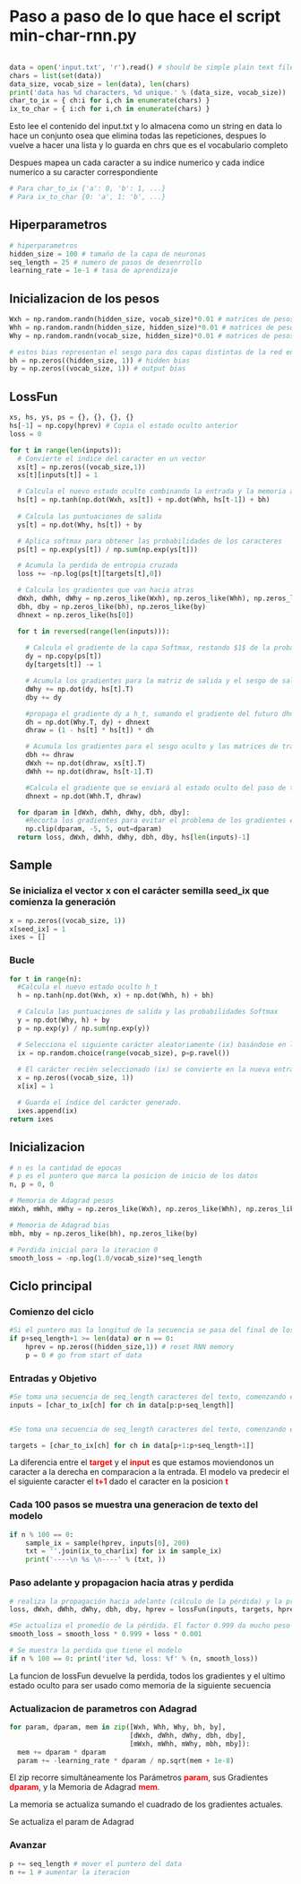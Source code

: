 # Paso a paso de lo que hace el script min-char-rnn.py
```python

data = open('input.txt', 'r').read() # should be simple plain text file
chars = list(set(data))
data_size, vocab_size = len(data), len(chars)
print('data has %d characters, %d unique.' % (data_size, vocab_size))
char_to_ix = { ch:i for i,ch in enumerate(chars) }
ix_to_char = { i:ch for i,ch in enumerate(chars) }

```

Esto lee el contenido del input.txt y lo almacena como un string en data lo hace un conjunto osea que elimina todas las repeticiones, despues lo vuelve a hacer una lista y lo guarda en chrs que es el vocabulario completo

Despues mapea un cada caracter a su indice numerico y cada indice numerico a su caracter correspondiente
```python
# Para char_to_ix {'a': 0, 'b': 1, ...}
# Para ix_to_char {0: 'a', 1: 'b', ...}
```

## Hiperparametros
```python
# hiperparametros
hidden_size = 100 # tamaño de la capa de neuronas
seq_length = 25 # numero de pasos de desenrrollo
learning_rate = 1e-1 # tasa de aprendizaje
```

## Inicializacion de los pesos

```python
Wxh = np.random.randn(hidden_size, vocab_size)*0.01 # matrices de pesos para ajustar el modelo
Whh = np.random.randn(hidden_size, hidden_size)*0.01 # matrices de pesos para ajustar el modelo
Why = np.random.randn(vocab_size, hidden_size)*0.01 # matrices de pesos para ajustar el modelo

# estos bias representan el sesgo para dos capas distintas de la red en el mismo paso de tiempo (t)
bh = np.zeros((hidden_size, 1)) # hidden bias
by = np.zeros((vocab_size, 1)) # output bias
```

## LossFun
```python
xs, hs, ys, ps = {}, {}, {}, {}
hs[-1] = np.copy(hprev) # Copia el estado oculto anterior
loss = 0

for t in range(len(inputs)):
  # Convierte el indice del caracter en un vector
  xs[t] = np.zeros((vocab_size,1))
  xs[t][inputs[t]] = 1

  # Calcula el nuevo estado oculto combinando la entrada y la memoria anterior aplicando tanh
  hs[t] = np.tanh(np.dot(Wxh, xs[t]) + np.dot(Whh, hs[t-1]) + bh)
  
  # Calcula las puntuaciones de salida
  ys[t] = np.dot(Why, hs[t]) + by 

  # Aplica softmax para obtener las probabilidades de los caracteres
  ps[t] = np.exp(ys[t]) / np.sum(np.exp(ys[t]))

  # Acumula la perdida de entropia cruzada
  loss += -np.log(ps[t][targets[t],0])

  # Calcula los gradientes que van hacia atras
  dWxh, dWhh, dWhy = np.zeros_like(Wxh), np.zeros_like(Whh), np.zeros_like(Why)
  dbh, dby = np.zeros_like(bh), np.zeros_like(by)
  dhnext = np.zeros_like(hs[0])

  for t in reversed(range(len(inputs))):
    
    # Calcula el gradiente de la capa Softmax, restando $1$ de la probabilidad del target.
    dy = np.copy(ps[t])
    dy[targets[t]] -= 1

    # Acumula los gradientes para la matriz de salida y el sesgo de salida.
    dWhy += np.dot(dy, hs[t].T)
    dby += dy

    #propaga el gradiente dy a h_t, sumando el gradiente del futuro dhnext y multiplicando por la derivada de tanh
    dh = np.dot(Why.T, dy) + dhnext
    dhraw = (1 - hs[t] * hs[t]) * dh

    # Acumula los gradientes para el sesgo oculto y las matrices de transición.
    dbh += dhraw
    dWxh += np.dot(dhraw, xs[t].T)
    dWhh += np.dot(dhraw, hs[t-1].T)

    #Calcula el gradiente que se enviará al estado oculto del paso de tiempo anterior h_t-1
    dhnext = np.dot(Whh.T, dhraw)

  for dparam in [dWxh, dWhh, dWhy, dbh, dby]:
    #Recorta los gradientes para evitar el problema de los gradientes explosivos
    np.clip(dparam, -5, 5, out=dparam)
  return loss, dWxh, dWhh, dWhy, dbh, dby, hs[len(inputs)-1]
```


## Sample

### Se inicializa el vector x con el carácter semilla seed_ix que comienza la generación
```python
x = np.zeros((vocab_size, 1))
x[seed_ix] = 1
ixes = []
```

### Bucle
```python
for t in range(n):
  #Calcula el nuevo estado oculto h_t
  h = np.tanh(np.dot(Wxh, x) + np.dot(Whh, h) + bh)

  # Calcula las puntuaciones de salida y las probabilidades Softmax
  y = np.dot(Why, h) + by
  p = np.exp(y) / np.sum(np.exp(y))

  # Selecciona el siguiente carácter aleatoriamente (ix) basándose en la distribución de probabilidades
  ix = np.random.choice(range(vocab_size), p=p.ravel())
  
  # El carácter recién seleccionado (ix) se convierte en la nueva entrada para el siguiente paso de tiempo, cerrando el ciclo de generación.
  x = np.zeros((vocab_size, 1))
  x[ix] = 1

  # Guarda el índice del carácter generado.
  ixes.append(ix)
return ixes

```


## Inicializacion 
```python
# n es la cantidad de epocas
# p es el puntero que marca la posicion de inicio de los datos
n, p = 0, 0

# Memoria de Adagrad pesos
mWxh, mWhh, mWhy = np.zeros_like(Wxh), np.zeros_like(Whh), np.zeros_like(Why)

# Memoria de Adagrad bias
mbh, mby = np.zeros_like(bh), np.zeros_like(by)

# Perdida inicial para la iteracion 0
smooth_loss = -np.log(1.0/vocab_size)*seq_length
```

## Ciclo principal
### Comienzo del ciclo
```python
#Si el puntero mas la longitud de la secuencia se pasa del final de los datos o si es la primera iteración, se reinicia el entrenamiento.
if p+seq_length+1 >= len(data) or n == 0: 
    hprev = np.zeros((hidden_size,1)) # reset RNN memory
    p = 0 # go from start of data
```

### Entradas y Objetivo

```python
#Se toma una secuencia de seq_length caracteres del texto, comenzando en p. Los caracteres se tokenizan (convierten a índices numéricos)
inputs = [char_to_ix[ch] for ch in data[p:p+seq_length]]


#Se toma una secuencia de seq_length caracteres del texto, comenzando en p+1. Los caracteres se tokenizan (convierten a índices numéricos)

targets = [char_to_ix[ch] for ch in data[p+1:p+seq_length+1]]
```
La diferencia entre el **<span style="color:red;">target</span>** y el **<span style="color:red;">input</span>** es que estamos moviendonos un caracter a la derecha en comparacion a la entrada.
El modelo va predecir el el siguiente caracter el **<span style="color:red;">t+1</span>** dado el caracter en la posicion **<span style="color:red;">t</span>**

### Cada 100 pasos se muestra una generacion de texto del modelo
```python
if n % 100 == 0:
    sample_ix = sample(hprev, inputs[0], 200)
    txt = ''.join(ix_to_char[ix] for ix in sample_ix)
    print('----\n %s \n----' % (txt, ))
```

### Paso adelante y propagacion hacia atras y perdida
```python
# realiza la propagación hacia adelante (cálculo de la pérdida) y la propagación hacia atrás (cálculo de los gradientes)
loss, dWxh, dWhh, dWhy, dbh, dby, hprev = lossFun(inputs, targets, hprev)

#Se actualiza el promedio de la pérdida. El factor 0.999 da mucho peso a la pérdida histórica, asegurando que el reporte de pérdida sea estable.
smooth_loss = smooth_loss * 0.999 + loss * 0.001

# Se muestra la perdida que tiene el modelo
if n % 100 == 0: print('iter %d, loss: %f' % (n, smooth_loss))
```
La funcion de lossFun devuelve la perdida, todos los gradientes y el ultimo estado oculto para ser usado como memoria de la siguiente secuencia

### Actualizacion de parametros con Adagrad
```python
for param, dparam, mem in zip([Wxh, Whh, Why, bh, by], 
                              [dWxh, dWhh, dWhy, dbh, dby], 
                              [mWxh, mWhh, mWhy, mbh, mby]):
  mem += dparam * dparam
  param += -learning_rate * dparam / np.sqrt(mem + 1e-8)
```

El zip recorre simultáneamente los Parámetros **<span style="color:red;">param</span>**, sus Gradientes **<span style="color:red;">dparam</span>**, y la Memoria de Adagrad **<span style="color:red;">mem</span>**.

La memoria se actualiza sumando el cuadrado de los gradientes actuales.

Se actualiza el param de Adagrad

### Avanzar
```python
p += seq_length # mover el puntero del data
n += 1 # aumentar la iteracion
```
